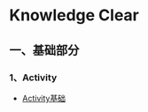 # Knowledge Clear

## 一、基础部分

### 1、Activity

 - [Activity基础](/Android/基础部分/Activity/Activity基础.md)
